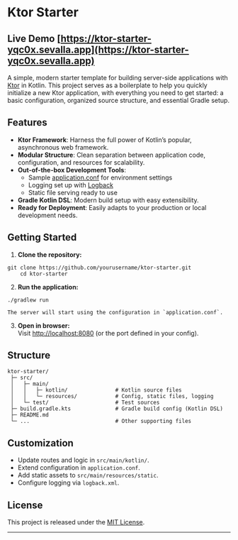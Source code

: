 # Ktor Starter

## Live Demo [https://ktor-starter-yqc0x.sevalla.app](https://ktor-starter-yqc0x.sevalla.app)

A simple, modern starter template for building server-side applications with [Ktor](https://ktor.io/) in Kotlin. This project serves as a boilerplate to help you quickly initialize a new Ktor application, with everything you need to get started: a basic configuration, organized source structure, and essential Gradle setup.

## Features

- **Ktor Framework**: Harness the full power of Kotlin’s popular, asynchronous web framework.
- **Modular Structure**: Clean separation between application code, configuration, and resources for scalability.
- **Out-of-the-box Development Tools**:
    - Sample [application.conf](src/main/resources/application.conf) for environment settings
    - Logging set up with [Logback](src/main/resources/logback.xml)
    - Static file serving ready to use
- **Gradle Kotlin DSL**: Modern build setup with easy extensibility.
- **Ready for Deployment**: Easily adapts to your production or local development needs.

## Getting Started

1. **Clone the repository:**
```shell script
git clone https://github.com/yourusername/ktor-starter.git
    cd ktor-starter
```


2. **Run the application:**
```shell script
./gradlew run
```

    The server will start using the configuration in `application.conf`.

3. **Open in browser:**  
   Visit [http://localhost:8080](http://localhost:8080) (or the port defined in your config).

## Structure

```
ktor-starter/
 ├─ src/
 │   ├─ main/
 │   │   ├─ kotlin/               # Kotlin source files
 │   │   └─ resources/            # Config, static files, logging
 │   └─ test/                     # Test sources
 ├─ build.gradle.kts              # Gradle build config (Kotlin DSL)
 ├─ README.md
 └─ ...                           # Other supporting files
```


## Customization

- Update routes and logic in `src/main/kotlin/`.
- Extend configuration in `application.conf`.
- Add static assets to `src/main/resources/static`.
- Configure logging via `logback.xml`.

## License

This project is released under the [MIT License](LICENSE).

---